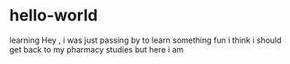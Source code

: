 # hello-world
learning 
Hey , i was just passing by to learn something fun 
i think i should get back to my pharmacy studies but here i am 
